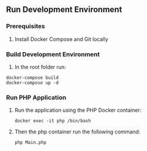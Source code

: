 ##  Run Development Environment

###  Prerequisites

1. Install Docker Compose and Git locally

###  Build Development Environment

1. In the root folder run:
```shell
docker-compose build
docker-compose up -d
```

###  Run PHP Application

1. Run the application using the PHP Docker container:
    ```shell
    docker exec -it php /bin/bash
    ```
2. Then the php container run the following command:
    ```shell
    php Main.php
   ```